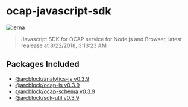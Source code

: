 
# ocap-javascript-sdk

[![lerna](https://img.shields.io/badge/maintained%20with-lerna-cc00ff.svg)](https://lernajs.io/)

> Javascript SDK for OCAP service for Node.js and Browser, latest realease at 8/22/2018, 3:13:23 AM

## Packages Included

- [@arcblock/analytics-js v0.3.9](./packages/analytics-js)
- [@arcblock/ocap-js v0.3.9](./packages/ocap-js)
- [@arcblock/ocap-schema v0.3.9](./packages/ocap-schema)
- [@arcblock/sdk-util v0.3.9](./packages/sdk-util)
